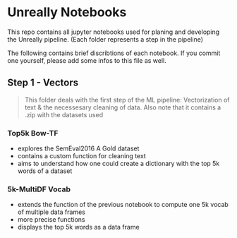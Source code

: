 # Unreally Notebooks

This repo contains all jupyter notebooks used for planing and developing the Unreally pipeline.
(Each folder represents a step in the pipeline)

The following contains brief discribtions of each notebook. If you commit one yourself, please add
some infos to this file as well.

## Step 1 - Vectors
> This folder deals with the first step of the ML pipeline: Vectorization of text & the necessesary cleaning of data.
> Also note that it contains a .zip with the datasets used

### Top5k Bow-TF
- explores the SemEval2016 A Gold dataset
- contains a custom function for cleaning text
- aims to understand how one could create a dictionary with the top 5k words of a dataset


### 5k-MultiDF Vocab
- extends the function of the previous notebook to compute one 5k vocab of multiple data frames
- more precise functions
- displays the top 5k words as a data frame
